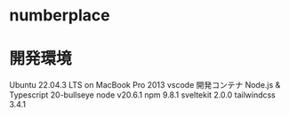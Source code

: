 numberplace
======================

# 開発環境
Ubuntu 22.04.3 LTS on MacBook Pro 2013
vscode
開発コンテナ Node.js & Typescript 20-bullseye
node v20.6.1
npm 9.8.1
sveltekit 2.0.0
tailwindcss 3.4.1

